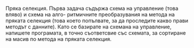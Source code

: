 Пряка селекция. Първа задача съдържа схема на управление (това вляво) и схема на алго-
ритмичните преобразувания на метода на пряката селекция (това което попълвате, за да
проследите какво прави методът с данните).
Като се базирате на схемана на управление, напишете програмата, в точно съответсвие
със схемата, за сортиране на масив по метода на пряката селекция.
